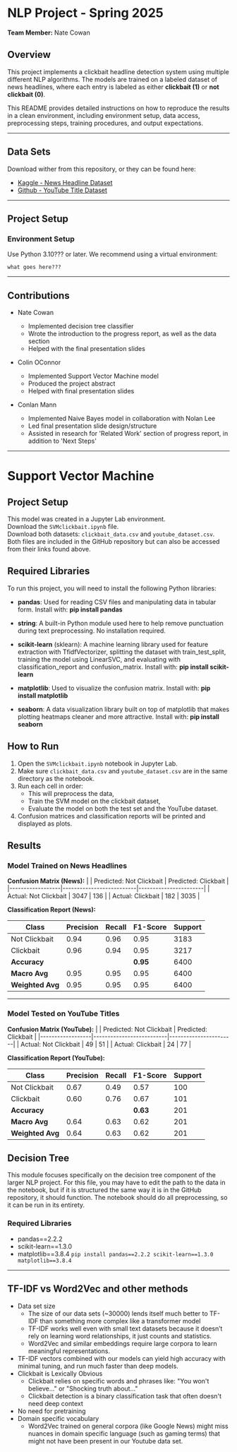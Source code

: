 # NLP Project - Spring 2025
**Team Member:** Nate Cowan

## Overview
This project implements a clickbait headline detection system using multiple different NLP algorithms. The models are trained on a labeled dataset of news headlines, where each entry is labeled as either **clickbait (1)** or **not clickbait (0)**.

This README provides detailed instructions on how to reproduce the results in a clean environment, including environment setup, data access, preprocessing steps, training procedures, and output expectations.

---

## Data Sets
Download wither from this repository, or they can be found here:
- [Kaggle - News Headline Dataset](https://www.kaggle.com/datasets/amananandrai/clickbait-dataset)
- [Github - YouTube Title Dataset](https://github.com/kaustubh0201/Clickbait-Classification/blob/main/youtube_dataset.csv)

---

## Project Setup

### Environment Setup

Use Python 3.10??? or later. We recommend using a virtual environment:

```
what goes here???
```

---

## Contributions
- Nate Cowan
  - Implemented decision tree classifier
  - Wrote the introduction to the progress report, as well as the data section
  - Helped with the final presentation slides

- Colin OConnor
  - Implemented Support Vector Machine model
  - Produced the project abstract
  - Helped with final presentation slides

- Conlan Mann
  - Implemented Naive Bayes model in collaboration with Nolan Lee
  - Led final presentation slide design/structure
  - Assisted in research for 'Related Work' section of progress report, in addition to 'Next Steps'
---

# Support Vector Machine

## Project Setup
This model was created in a Jupyter Lab environment.  
Download the `SVMclickbait.ipynb` file.  
Download both datasets: `clickbait_data.csv` and `youtube_dataset.csv`. Both files are included in the GitHub repository but can also be accessed from their links found above.

## Required Libraries
To run this project, you will need to install the following Python libraries:

- **pandas**: Used for reading CSV files and manipulating data in tabular form. Install with: **pip install pandas**

- **string**: A built-in Python module used here to help remove punctuation during text preprocessing. No installation required.

- **scikit-learn** (sklearn): A machine learning library used for feature extraction with TfidfVectorizer, splitting the dataset with train_test_split, training the model using LinearSVC, and evaluating with classification_report and confusion_matrix. Install with: **pip install scikit-learn**

- **matplotlib**: Used to visualize the confusion matrix. Install with: **pip install matplotlib**

- **seaborn**: A data visualization library built on top of matplotlib that makes plotting heatmaps cleaner and more attractive. Install with: **pip install seaborn**

## How to Run

1. Open the `SVMclickbait.ipynb` notebook in Jupyter Lab.
2. Make sure `clickbait_data.csv` and `youtube_dataset.csv` are in the same directory as the notebook.
3. Run each cell in order:
   - This will preprocess the data,
   - Train the SVM model on the clickbait dataset,
   - Evaluate the model on both the test set and the YouTube dataset.
4. Confusion matrices and classification reports will be printed and displayed as plots.

## Results

### Model Trained on News Headlines

**Confusion Matrix (News):**
|                  | Predicted: Not Clickbait | Predicted: Clickbait |
|------------------|--------------------------|-----------------------|
| Actual: Not Clickbait | 3047                     | 136                   |
| Actual: Clickbait     | 182                      | 3035                  |



**Classification Report (News):**

| Class          | Precision | Recall | F1-Score | Support |
|----------------|-----------|--------|----------|---------|
| Not Clickbait  | 0.94      | 0.96   | 0.95     | 3183    |
| Clickbait      | 0.96      | 0.94   | 0.95     | 3217    |
| **Accuracy**   |           |        | **0.95** | 6400    |
| **Macro Avg**  | 0.95      | 0.95   | 0.95     | 6400    |
| **Weighted Avg** | 0.95    | 0.95   | 0.95     | 6400    |

---

### Model Tested on YouTube Titles

**Confusion Matrix (YouTube):**
|                  | Predicted: Not Clickbait | Predicted: Clickbait |
|------------------|--------------------------|-----------------------|
| Actual: Not Clickbait | 49                       | 51                    |
| Actual: Clickbait     | 24                       | 77                    |



**Classification Report (YouTube):**

| Class          | Precision | Recall | F1-Score | Support |
|----------------|-----------|--------|----------|---------|
| Not Clickbait  | 0.67      | 0.49   | 0.57     | 100     |
| Clickbait      | 0.60      | 0.76   | 0.67     | 101     |
| **Accuracy**   |           |        | **0.63** | 201     |
| **Macro Avg**  | 0.64      | 0.63   | 0.62     | 201     |
| **Weighted Avg** | 0.64    | 0.63   | 0.62     | 201     |


## Decision Tree
This module focuses specifically on the decision tree component of the larger NLP project. For this file, you may have to edit the path to the data in the notebook, but if it is structured the same way it is in the GitHub repository, it should function. The notebook should do all preprocessing, so it can be run in its entirety.

### Required Libraries
- pandas==2.2.2
- scikit-learn==1.3.0
- matplotlib==3.8.4
```pip install pandas==2.2.2 scikit-learn==1.3.0 matplotlib==3.8.4```
---

## TF-IDF vs Word2Vec and other methods
- Data set size
  - The size of our data sets (~30000) lends itself much better to TF-IDF than something more complex like a transformer model
  - TF-IDF works well even with small text datasets because it doesn’t rely on learning word relationships, it just counts and statistics.
  - Word2Vec and similar embeddings require large corpora to learn meaningful representations.
- TF-IDF vectors combined with our models can yield high accuracy with minimal tuning, and run much faster than deep models.
- Clickbait is Lexically Obvious
  - Clickbait relies on specific words and phrases like: "You won't believe..." or "Shocking truth about..."
  - Clickbait detection is a binary classification task that often doesn't need deep context
- No need for pretraining
- Domain specific vocabulary
  - Word2Vec trained on general corpora (like Google News) might miss nuances in domain specific language (such as gaming terms) that might not have been present in our Youtube data set.

